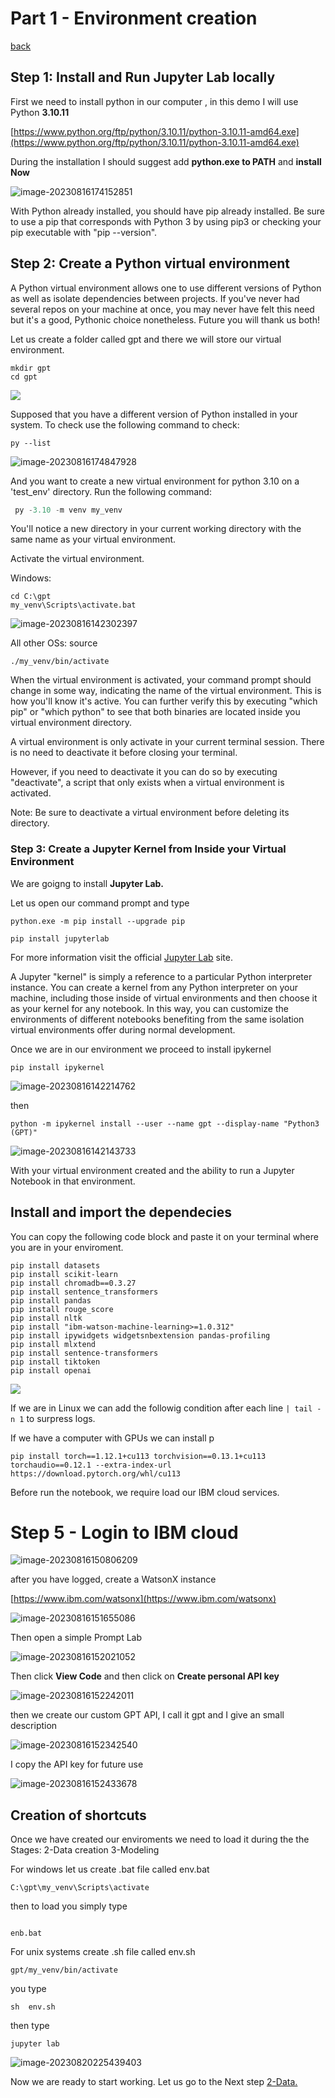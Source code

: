 # Part 1 - Environment creation

[back](../README.md)

## Step 1: Install and Run Jupyter Lab locally

First we need to install python in our computer , in this demo I  will use Python **3.10.11**

[https://www.python.org/ftp/python/3.10.11/python-3.10.11-amd64.exe](https://www.python.org/ftp/python/3.10.11/python-3.10.11-amd64.exe)

During the installation I should suggest add **python.exe to PATH** and **install Now**

![image-20230816174152851](assets/images/posts/README/image-20230816174152851.png)



With Python already installed, you should have pip already installed. Be sure to use a pip that corresponds with Python 3 by using pip3 or checking your pip executable with "pip --version".

## Step 2: Create a Python virtual environment

A Python virtual environment allows one to use different versions of Python as well as isolate dependencies between projects. If you've never had several repos on your machine at once, you may never have felt this need but it's a good, Pythonic choice nonetheless. Future you will thank us both!

 Let us create a folder called gpt  and there we will  store our  virtual environment. 

```
mkdir gpt
cd gpt
```

![](assets/images/posts/README/pic1.png)

Supposed that you have a different version of Python installed in your system. To check use the following command to check:

```
py --list
```

![image-20230816174847928](assets/images/posts/README/image-20230816174847928.png)



And you want to create a new virtual environment for python 3.10 on a 'test_env' directory. Run the following command:

```py
 py -3.10 -m venv my_venv
```

You'll notice a new directory in your current working directory with the same name as your virtual environment.

Activate the virtual environment.

Windows: 

```
cd C:\gpt
my_venv\Scripts\activate.bat
```

![image-20230816142302397](assets/images/posts/README/image-20230816142302397.png)

All other OSs: source 

```
./my_venv/bin/activate
```

When the virtual environment is activated, your command prompt should change in some way, indicating the name of the virtual environment. This is how you'll know it's active. You can further verify this by executing "which pip" or "which python" to see that both binaries are located inside you virtual environment directory.

A virtual environment is only activate in your current terminal session. There is no need to deactivate it before closing your terminal.

However, if you need to deactivate it you can do so by executing "deactivate", a script that only exists when a virtual environment is activated.

Note: Be sure to deactivate a virtual environment before deleting its directory.

### Step 3: Create a Jupyter Kernel from Inside your Virtual Environment

 We are goigng to install **Jupyter Lab.**

Let us open our command prompt and type

```
python.exe -m pip install --upgrade pip
```

```
pip install jupyterlab
```

For more information visit the official [Jupyter Lab](https://jupyterlab.readthedocs.io/en/stable/getting_started/installation.html#pip) site.

A Jupyter "kernel" is simply a reference to a particular Python interpreter instance. You can create a kernel from any Python interpreter on your machine, including those inside of virtual environments and then choose it as your kernel for any notebook. In this way, you can customize the environments of different notebooks benefiting from the same isolation virtual environments offer during normal development.

Once we are in our environment we proceed to install ipykernel

```
pip install ipykernel
```

![image-20230816142214762](assets/images/posts/README/image-20230816142214762.png)

then

```
python -m ipykernel install --user --name gpt --display-name "Python3 (GPT)"
```

![image-20230816142143733](assets/images/posts/README/image-20230816142143733.png)

With your virtual environment created and the ability to run a Jupyter Notebook in that environment.


## Install and import the dependecies


You can copy the following code block and paste it on your terminal where you are in your enviroment.

```
pip install datasets 
pip install scikit-learn 
pip install chromadb==0.3.27 
pip install sentence_transformers
pip install pandas 
pip install rouge_score 
pip install nltk 
pip install "ibm-watson-machine-learning>=1.0.312" 
pip install ipywidgets widgetsnbextension pandas-profiling
pip install mlxtend
pip install sentence-transformers
pip install tiktoken
pip install openai
```

![](assets/images/posts/README/20230818155817.png)

If we are in Linux we can add the followig condition after each line `| tail -n 1` to surpress logs. 

If we have a computer with GPUs we can install p

```
pip install torch==1.12.1+cu113 torchvision==0.13.1+cu113 torchaudio==0.12.1 --extra-index-url https://download.pytorch.org/whl/cu113

```



Before run the notebook, we require load our IBM cloud services.


# Step 5 - Login to IBM cloud

![image-20230816150806209](assets/images/posts/README/image-20230816150806209.png)

after you have logged, create a WatsonX instance

[https://www.ibm.com/watsonx](https://www.ibm.com/watsonx)

![image-20230816151655086](assets/images/posts/README/image-20230816151655086.png)

Then open a simple Prompt Lab

![image-20230816152021052](assets/images/posts/README/image-20230816152021052.png)



Then click  **View Code** and then  click  on  **Create personal API key**

![image-20230816152242011](assets/images/posts/README/image-20230816152242011.png)

then we create our custom GPT API, I call it gpt and I give an small description


![image-20230816152342540](assets/images/posts/README/image-20230816152342540.png)

I copy the API key for future use

![image-20230816152433678](assets/images/posts/README/image-20230816152433678.png)



## Creation of shortcuts
Once we have created our enviroments we need to load it during the the Stages:
2-Data creation
3-Modeling 

For windows let us create .bat file called env.bat
```
C:\gpt\my_venv\Scripts\activate

```
then to load you simply type
```

enb.bat
```


For unix systems create .sh file called env.sh
```
gpt/my_venv/bin/activate
```
you type
```
sh  env.sh
```

then type
```
jupyter lab

```

![image-20230820225439403](assets/images/posts/README/image-20230820225439403.png)

Now we are ready to start working. Let us go to the Next step [2-Data.](../2-Data/README.md)

